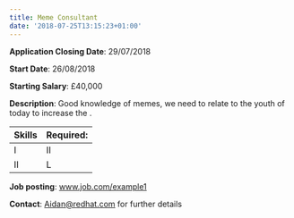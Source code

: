 ```yaml
---
title: Meme Consultant
date: '2018-07-25T13:15:23+01:00'
---
```

**Application Closing Date**: 29/07/2018

**Start Date**: 26/08/2018

**Starting Salary**: £40,000

**Description**: Good knowledge of memes, we need to relate to the youth of today to increase the .

| Skills | Required: |
| ------ | --------- |
| I      | II        |
| II     | L         |

**Job posting**: www.job.com/example1

**Contact**: Aidan@redhat.com for further details
